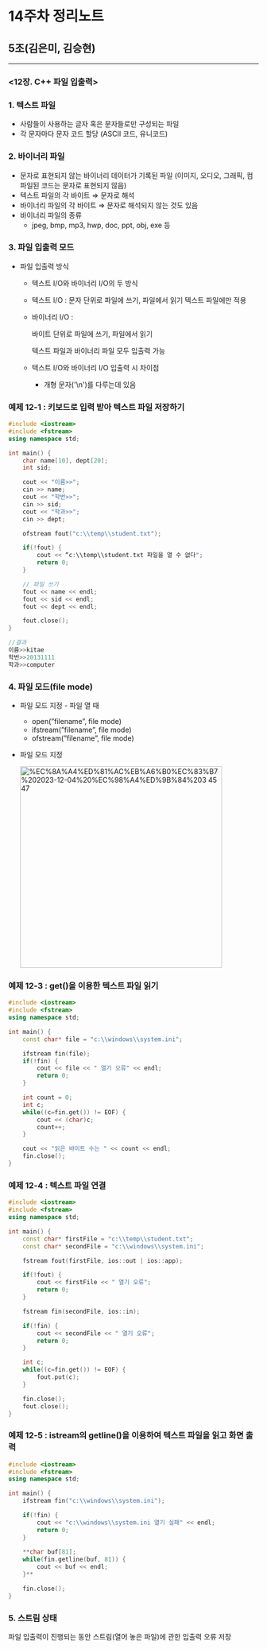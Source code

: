 # 14주차 정리노트

## 5조(김은미, 김승현)

---

### <12장. C++ 파일 입출력>

### 1. 텍스트 파일

- 사람들이 사용하는 글자 혹은 문자들로만 구성되는 파일
- 각 문자마다 문자 코드 할당 (ASCII 코드, 유니코드)

### 2. 바이너리 파일

- 문자로 표현되지 않는 바이너리 데이터가 기록된 파일
(이미지, 오디오, 그래픽, 컴파일된 코드는 문자로 표현되지 않음)
- 텍스트 파일의 각 바이트 ⇒ 문자로 해석
- 바이너리 파일의 각 바이트 ⇒ 문자로 해석되지 않는 것도 있음
- 바이너리 파일의 종류
    - jpeg, bmp, mp3, hwp, doc, ppt, obj, exe 등

### 3. 파일 입출력 모드

- 파일 입출력 방식
    - 텍스트 I/O와 바이너리 I/O의 두 방식
    - 텍스트 I/O :
    문자 단위로 파일에 쓰기, 파일에서 읽기
    텍스트 파일에만 적용
    - 바이너리 I/O :
        
        바이트 단위로 파일에 쓰기, 파일에서 읽기
        
        텍스트 파일과 바이너리 파일 모두 입출력 가능
        
    - 텍스트 I/O와 바이너리 I/O 입출력 시 차이점
        - 개형 문자('\n')를 다루는데 있음

### 예제 12-1 : 키보드로 입력 받아 텍스트 파일 저장하기

```cpp
#include <iostream>
#include <fstream>
using namespace std;

int main() {
	char name[10], dept[20]; 
	int sid;

	cout << "이름>>";
	cin >> name; 
	cout << "학번>>";
	cin >> sid; 
	cout << "학과>>";
	cin >> dept; 

	ofstream fout("c:\\temp\\student.txt"); 

	if(!fout) { 
		cout << “c:\\temp\\student.txt 파일을 열 수 없다";
		return 0; 
	}

	// 파일 쓰기
	fout << name << endl; 
	fout << sid << endl; 
	fout << dept << endl;

	fout.close(); 
}

//결과
이름>>kitae
학번>>20131111
학과>>computer
```

### 4. 파일 모드(file mode)

- 파일 모드 지정 - 파일 열 때
    - open(”filename”, file mode)
    - ifstream(”filename”, file mode)
    - ofstream(”filename”, file mode)
    
- 파일 모드 지정
    
    <img width="406" alt="%EC%8A%A4%ED%81%AC%EB%A6%B0%EC%83%B7%202023-12-04%20%EC%98%A4%ED%9B%84%203 45 47" src="https://github.com/seunghyuniisme/Cpp_02/assets/145260996/7a876289-bd77-4c7a-bc21-7b078da72ec2">

    

### 예제 12-3 : get()을 이용한 텍스트 파일 읽기

```cpp
#include <iostream> 
#include <fstream> 
using namespace std;

int main() {
	const char* file = "c:\\windows\\system.ini";

	ifstream fin(file);
	if(!fin) {
		cout << file << " 열기 오류" << endl;
		return 0; 
	}

	int count = 0;
	int c;
	while((c=fin.get()) != EOF) { 
		cout << (char)c;
		count++; 
	}

	cout << "읽은 바이트 수는 " << count << endl;
	fin.close();
}
```

### 예제 12-4 : 텍스트 파일 연결

```cpp
#include <iostream> 
#include <fstream> 
using namespace std;

int main() {
	const char* firstFile = "c:\\temp\\student.txt";
	const char* secondFile = "c:\\windows\\system.ini";

	fstream fout(firstFile, ios::out | ios::app); 

	if(!fout) { 
		cout << firstFile << " 열기 오류"; 
		return 0; 
	}

	fstream fin(secondFile, ios::in); 

	if(!fin) { 
		cout << secondFile << " 열기 오류";
		return 0; 
	}

	int c;
	while((c=fin.get()) != EOF) { 
		fout.put(c); 
	}

	fin.close(); 
	fout.close(); 
}
```

### 예제 12-5 : istream의 getline()을 이용하여 텍스트 파일을 읽고 화면 출력

```cpp
#include <iostream> 
#include <fstream> 
using namespace std;

int main() {
	ifstream fin("c:\\windows\\system.ini"); 

	if(!fin) {
		cout << "c:\\windows\\system.ini 열기 실패" << endl;
		return 0; 
	}
	
	**char buf[81]; 
	while(fin.getline(buf, 81)) { 
		cout << buf << endl;
	}**

	fin.close(); 
}
```

### 5. 스트림 상태

파일 입출력이 진행되는 동안 스트림(열어 놓은 파일)에 관한 입출력 오류 저장
